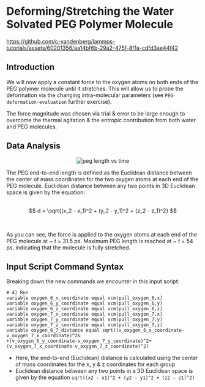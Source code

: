 # Deforming/Stretching the Water Solvated PEG Polymer Molecule

https://github.com/c-vandenberg/lammps-tutorials/assets/60201356/aa14bf6b-29a2-475f-8f1a-cdfd3ae44f42

## Introduction

We will now apply a constant force to the oxygen atoms on both ends of the PEG polymer molecule until it stretches. This will allow us to probe the deformation via the changing intra-molecular parameters (see `PEG-deformation-evaluation` further exercise). 

The force magnitude was chosen via trial & error to be large enough to overcome the thermal agitation & the entropic contribution from both water and PEG molecules.

## Data Analysis
<div align="center">
  <img src="https://github.com/c-vandenberg/lammps-tutorials/assets/60201356/11110a72-6d6a-448a-ac33-b6df8c9b7294" alt ="peg length vs time" width="" />
</div>

The PEG end-to-end length is defined as the Euclidean distance between the center of mass coordinates for the two oxygen atoms at each end of the PEG molecule. Euclidean distance between any two points in 3D Euclidean space is given by the equation:
<br>
<br>

$$ d = \sqrt{(x_2 - x_1)^2 + (y_2 - y_1)^2 + (z_2 - z_1)^2} $$

<br>

As you can see, the force is applied to the oxygen atoms at each end of the PEG molecule at ~ *t* = 31.5 ps. Maximum PEG length is reached at ~ *t* = 54 ps, indicating that the molecule is fully stretched.


## Input Script Command Syntax

Breaking down the new commands we encounter in this input script:

```
# 4) Run
variable oxygen_6_x_coordinate equal xcm(pull_oxygen_6,x)
variable oxygen_6_y_coordinate equal xcm(pull_oxygen_6,y)
variable oxygen_6_z_coordinate equal xcm(pull_oxygen_6,z)
variable oxygen_7_x_coordinate equal xcm(pull_oxygen_7,x)
variable oxygen_7_y_coordinate equal xcm(pull_oxygen_7,y)
variable oxygen_7_z_coordinate equal xcm(pull_oxygen_7,z)
variable oxygen_6_7_distance equal sqrt((v_oxygen_6_x_coordinate-v_oxygen_7_x_coordinate)^2&
+(v_oxygen_6_y_coordinate-v_oxygen_7_y_coordinate)^2+(v_oxygen_7_x_coordinate-v_oxygen_7_z_coordinate)^2)
```
* Here, the end-to-end (Euclidean) distance is calculated using the center of mass coordinates for the x, y & z coordinates for each group
* Euclidean distance between any two points in a 3D Euclidean space is given by the equation `sqrt((x2 − x1)^2 + (y2 − y1)^2 + (z2 − z1)^2)`

